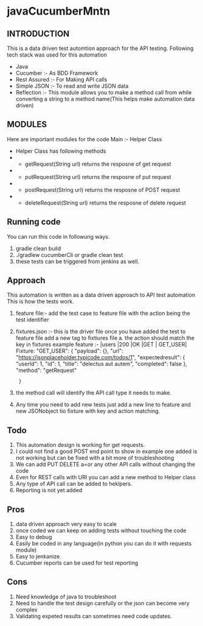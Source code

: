 # javaCucumberMntn
INTRODUCTION
------------

This is a data driven test automtion approach for the API testing. Following tech stack was used for this automation
* Java 
* Cucumber :- As BDD Framework
* Rest Assured :- For Making API calls
* Simple JSON :- To read and write JSON data
* Reflection :- This module allows you to make a method call from while converting a string to a method name(This helps make automation data driven)


MODULES
------------
Here are important modules for the code
Main :- Helper Class
  * Helper Class has following methods 
  *    *  getRequest(String url) returns the resposne of get request
  *    *  putRequest(String url) returns the resposne of put request
  *    *  postRequest(String url) returns the resposne of POST request
  *    *  deleteRequest(String url) returns the resposne of delete request

 

Running code
------------
You can run this code in followung ways.

1. gradle clean build  
2. ./gradlew cucumberCli or gradle clean test
3. these tests can be triggered from jenkins as well.




Approach
------------
This automation is written as a data driven approach to API test automation
This is how the tests work.
1. feature file:- add the test case to feature file with the action being the test identifier
2. fixtures.json :- this is the driver file once you have added the test to feature file add a new tag to fixtiures file
    a. the action should match the key in fixtures example
    feature :-
    |users    |200        |OK             |GET          | GET_USER|
    Fixture:
      "GET_USER": {
          "payload": {},
          "url": "https://jsonplaceholder.typicode.com/todos/1",
          "expectedresult": {
            "userId": 1,
            "id": 1,
            "title": "delectus aut autem",
            "completed": false
          },
          "method": "getRequest"
    
    
        }
        
3. the method call will identify the API call type it needs to make.
4. Any time you need to add new tests just add a new line to feature and new JSONobject tio fixture with key and action matching.


Todo
-----------
1. This automation design is working for get requests.
2. I could not find a good POST end point to show in example one added is not working but can be fixed with a bit more of troubleshooting
3. We can add PUT DELETE a=or any other API calls without changing the code
4. Even for REST calls with URI you can add a new method to Helper class
5. Any type of API call can be added to heklpers.
6. Reporting is not yet added


Pros
-----------
1. data driven approach very easy to scale 
2. once coded we can keep on adding tests without touching the code
3. Easy to debug
4. Easily be coded in any language(in python you can do it with requests module)
5. Easy to jenkanize.
6. Cucumber reports can be used for test reporting

Cons
-----------
1. Need knowledge of java to troubleshoot
2. Need to handle the test design carefully or the json can become very complex
3. Validating expeted results can sometimes need code updates.
